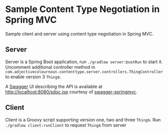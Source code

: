 # Sample Content Type Negotiation in Spring MVC

Sample client and server using content type negotiation in Spring MVC.

## Server
Server is a Spring Boot application, run `./gradlew server:bootRun` to start it.
Uncomment additional controller method in `com.adjectivecolournoun.contenttype.server.controllers.ThingController` to enable version 3 `Thing`s.

A [Swagger](http://swagger.io/) UI describing the API is available at [http://localhost:8080/sdoc.jsp](http://localhost:8080/sdoc.jsp)
courtesy of [swagger-springmvc](https://github.com/springfox/springfox).

## Client
Client is a Groovy script supporting version one, two and three `Thing`s.  Run `./gradlew client:runClient` to request `Thing`s from server
